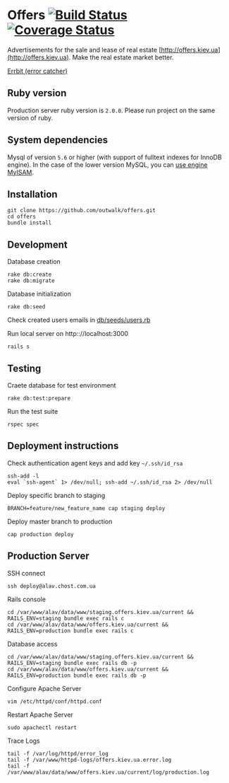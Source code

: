 # Offers [![Build Status](https://travis-ci.org/outwalk/offers.svg?branch=master)](https://travis-ci.org/outwalk/offers) [![Coverage Status](https://coveralls.io/repos/github/outwalk/offers/badge.svg?branch=master)](https://coveralls.io/github/outwalk/offers?branch=master)

Advertisements for the sale and lease of real estate [http://offers.kiev.ua](http://offers.kiev.ua). Make the real estate market better.

[Errbit (error catcher)](https://blooming-harbor-4061.herokuapp.com)

## Ruby version

Production server ruby version is `2.0.0`.
Please run project on the same version of ruby.

## System dependencies

Mysql of version `5.6` or higher (with support of fulltext indexes for InnoDB engine).
In the case of the lower version MySQL, you can [use engine MyISAM](http://stackoverflow.com/questions/3923891/ruby-on-rails-migration-change-table-to-myisam).

## Installation

```shell
git clone https://github.com/outwalk/offers.git
cd offers
bundle install
```

## Development

Database creation

```shell
rake db:create
rake db:migrate
```

Database initialization

```shell
rake db:seed
```

Check created users emails in [db/seeds/users.rb](/db/seeds/users.rb)

Run local server on http:://localhost:3000

```shell
rails s
```

## Testing

Craete database for test environment

```shell
rake db:test:prepare
```

Run the test suite

```shell
rspec spec
```

## Deployment instructions

Check authentication agent keys and add key `~/.ssh/id_rsa`

```shell
ssh-add -l
eval `ssh-agent` 1> /dev/null; ssh-add ~/.ssh/id_rsa 2> /dev/null
```

Deploy specific branch to staging

```shell
BRANCH=feature/new_feature_name cap staging deploy
```

Deploy master branch to production

```shell
cap production deploy
```

## Production Server

SSH connect

```shell
ssh deploy@alav.chost.com.ua
```

Rails console

```shell
cd /var/www/alav/data/www/staging.offers.kiev.ua/current && RAILS_ENV=staging bundle exec rails c
cd /var/www/alav/data/www/offers.kiev.ua/current && RAILS_ENV=production bundle exec rails c
```

Database access

```shell
cd /var/www/alav/data/www/staging.offers.kiev.ua/current && RAILS_ENV=staging bundle exec rails db -p
cd /var/www/alav/data/www/offers.kiev.ua/current && RAILS_ENV=production bundle exec rails db -p
```

Configure Apache Server

```shell
vim /etc/httpd/conf/httpd.conf
```

Restart Apache Server

```shell
sudo apachectl restart
```

Trace Logs

```shell
tail -f /var/log/httpd/error_log
tail -f /var/www/httpd-logs/offers.kiev.ua.error.log
tail -f /var/www/alav/data/www/offers.kiev.ua/current/log/production.log
```
